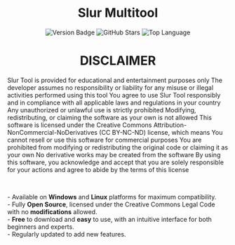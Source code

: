 <h1 align="center">Slur Multitool</h1>

<p align="center">
	<img src="https://img.shields.io/badge/Version-1.0.0-7f5af0" alt="Version Badge">
	<img src="https://img.shields.io/github/stars/sluroq/slur-tool?style=flat&label=Stars&color=7f5af0" alt="GitHub Stars">
	<img src="https://img.shields.io/github/languages/top/sluroq/slur-tool?color=7f5af0" alt="Top Language">
</p>

<h1 align="center"> <strong>DISCLAIMER</strong> </h1>

<p align="left">
Slur Tool is provided for educational and entertainment purposes only
The developer assumes no responsibility or liability for any misuse or illegal activities performed using this tool
You agree to use Slur Tool responsibly and in compliance with all applicable laws and regulations in your country
Any unauthorized or unlawful use is strictly prohibited
Modifying, redistributing, or claiming the software as your own is not allowed
This software is licensed under the Creative Commons Attribution-NonCommercial-NoDerivatives (CC BY-NC-ND) license, which means
You cannot resell or use this software for commercial purposes
You are prohibited from modifying or redistributing the original code or claiming it as your own
No derivative works may be created from the software
By using this software, you acknowledge and accept that you are solely responsible for your actions and agree to abide by the terms of this license
</p>

<br>

<p align="left">
    - Available on <strong>Windows</strong> and <strong>Linux</strong> platforms for maximum compatibility.<br>
    - Fully <strong>Open Source</strong>, licensed under the Creative Commons Legal Code with no <strong>modifications</strong> allowed.<br>
    - <strong>Free</strong> to download and <strong>easy</strong> to use, with an intuitive interface for both beginners and experts.<br>
    - Regularly updated to add new features.<br>
</p>
